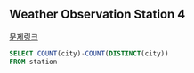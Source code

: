 ## Weather Observation Station 4
[문제링크](https://www.hackerrank.com/challenges/weather-observation-station-4/problem?h_r=internal-search)
```sql
SELECT COUNT(city)-COUNT(DISTINCT(city))
FROM station
```
